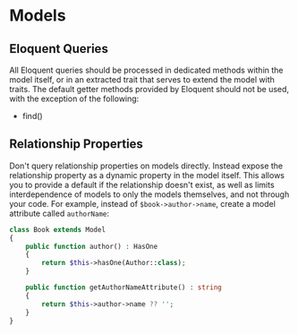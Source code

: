 # Models

## Eloquent Queries
All Eloquent queries should be processed in dedicated methods within the model itself,
 or in an extracted trait that serves to extend the model with traits. The default
 getter methods provided by Eloquent should not be used, with the exception of the following:
  - find()

## Relationship Properties
Don't query relationship properties on models directly. Instead expose the relationship property as a dynamic property in the model itself. This allows you to provide a default if the relationship doesn't exist, as well as limits interdependence of models to only the models themselves, and not through your code. For example, instead of `$book->author->name`, create a model attribute called `authorName`:

```php
class Book extends Model
{
    public function author() : HasOne
    {
        return $this->hasOne(Author::class);
    }

    public function getAuthorNameAttribute() : string
    {
        return $this->author->name ?? '';
    }
}
```

